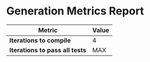 # Generation Metrics Report

| Metric                          | Value     |
|---------------------------------|-----------|
| **Iterations to  compile**      | 4         |
| **Iterations to pass all tests**| MAX       |

